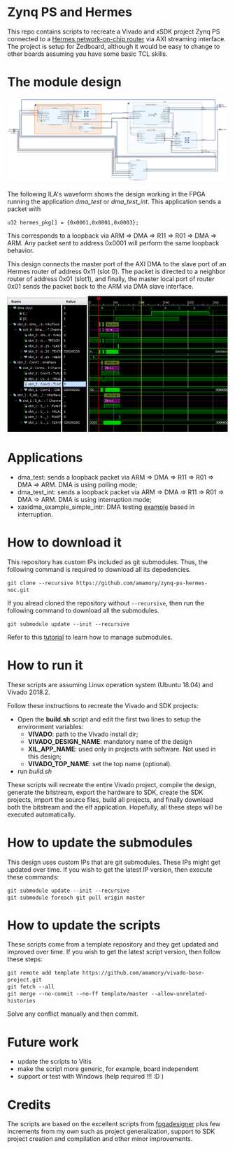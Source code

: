 # Zynq PS and Hermes

This repo contains scripts to recreate a Vivado and xSDK project Zynq PS connected to a [Hermes network-on-chip router](https://www.sciencedirect.com/science/article/abs/pii/S0167926004000185) via AXI streaming interface. The project is setup for Zedboard, although it would be easy to change to other boards assuming you have some basic TCL skills.

# The module design

![the design](ps_hermes.png)


The following ILA's waveform shows the design working in the FPGA running the application *dma_test* or *dma_test_int*. This application sends a packet with 

```
u32 hermes_pkg[] = {0x0001,0x0001,0x0003};
```

This corresponds to a loopback via ARM => DMA => R11 => R01 => DMA => ARM.
Any packet sent to address 0x0001 will perform the same loopback behavior.

This design connects the master port of the AXI DMA to the slave port of an Hermes router of address 0x11 (slot 0). The packet is directed to a neighbor router of address 0x01 (slot1), and finally, the master local port of router 0x01 sends the packet back to the ARM via DMA slave interface.

![the waveform](waveform.png)


# Applications

 - dma_test: sends a loopback packet via ARM => DMA => R11 => R01 => DMA => ARM. DMA is using polling mode;
- dma_test_int: sends a loopback packet via ARM => DMA => R11 => R01 => DMA => ARM. DMA is using interruption mode;
- xaxidma_example_simple_intr: DMA testing [example](https://github.com/Xilinx/embeddedsw/blob/master/XilinxProcessorIPLib/drivers/axidma/examples/xaxidma_example_simple_intr.c) based in interruption.

# How to download it

This repository has custom IPs included as git submodules. Thus, the following command is required to download all its depedencies.

```
git clone --recursive https://github.com/amamory/zynq-ps-hermes-noc.git
```

If you alread cloned the repository without `--recursive`, then run the following command to download all the submodules.

```
git submodule update --init --recursive
```

Refer to this [tutorial](https://www.vogella.com/tutorials/GitSubmodules/article.html) to learn how to manage submodules.

# How to run it

These scripts are assuming Linux operation system (Ubuntu 18.04) and Vivado 2018.2.

Follow these instructions to recreate the Vivado and SDK projects:
 - Open the **build.sh** script and edit the first two lines to setup the environment variables:
    - **VIVADO**: path to the Vivado install dir;
    - **VIVADO_DESIGN_NAME**: mandatory name of the design
    - **XIL_APP_NAME**: used only in projects with software. Not used in this design; 
    - **VIVADO_TOP_NAME**: set the top name (optional).  
 - run *build.sh*

These scripts will recreate the entire Vivado project, compile the design, generate the bitstream, export the hardware to SDK, create the SDK projects, import the source files, build all projects, and finally download both the bitstream and the elf application. Hopefully, all these steps will be executed automatically.

# How to update the submodules

This design uses custom IPs that are git submodules. These IPs might get updated over time. If you wish to get the latest IP version, then execute these commands:

```
git submodule update --init --recursive
git submodule foreach git pull origin master
```

# How to update the scripts

These scripts come from a template repository and they get updated and improved over time. If you wish to get the latest script version, then follow these steps:

```
git remote add template https://github.com/amamory/vivado-base-project.git
git fetch --all
git merge --no-commit --no-ff template/master --allow-unrelated-histories
```

Solve any conflict manually and then commit.

# Future work

 - update the scripts to Vitis
 - make the script more generic, for example, board independent
 - support or test with Windows (help required !!! :D )

# Credits

The scripts are based on the excellent scripts from [fpgadesigner](https://github.com/fpgadeveloper/zedboard-axi-dma) plus few increments from my own such as project generalization, support to SDK project creation and compilation and other minor improvements. 
